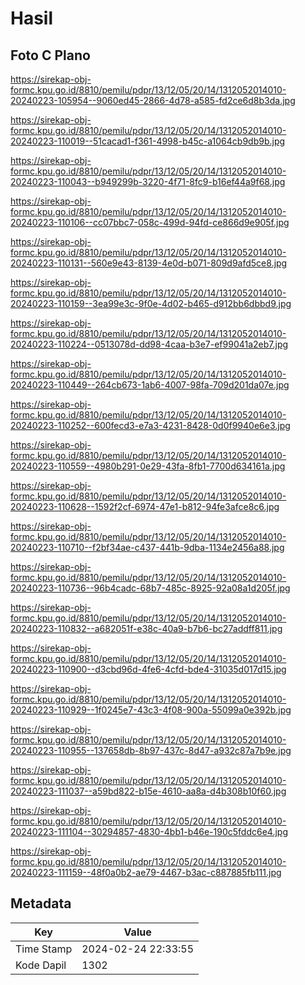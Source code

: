 # Hasil

## Foto C Plano

https://sirekap-obj-formc.kpu.go.id/8810/pemilu/pdpr/13/12/05/20/14/1312052014010-20240223-105954--9060ed45-2866-4d78-a585-fd2ce6d8b3da.jpg

https://sirekap-obj-formc.kpu.go.id/8810/pemilu/pdpr/13/12/05/20/14/1312052014010-20240223-110019--51cacad1-f361-4998-b45c-a1064cb9db9b.jpg

https://sirekap-obj-formc.kpu.go.id/8810/pemilu/pdpr/13/12/05/20/14/1312052014010-20240223-110043--b949299b-3220-4f71-8fc9-b16ef44a9f68.jpg

https://sirekap-obj-formc.kpu.go.id/8810/pemilu/pdpr/13/12/05/20/14/1312052014010-20240223-110106--cc07bbc7-058c-499d-94fd-ce866d9e905f.jpg

https://sirekap-obj-formc.kpu.go.id/8810/pemilu/pdpr/13/12/05/20/14/1312052014010-20240223-110131--560e9e43-8139-4e0d-b071-809d9afd5ce8.jpg

https://sirekap-obj-formc.kpu.go.id/8810/pemilu/pdpr/13/12/05/20/14/1312052014010-20240223-110159--3ea99e3c-9f0e-4d02-b465-d912bb6dbbd9.jpg

https://sirekap-obj-formc.kpu.go.id/8810/pemilu/pdpr/13/12/05/20/14/1312052014010-20240223-110224--0513078d-dd98-4caa-b3e7-ef99041a2eb7.jpg

https://sirekap-obj-formc.kpu.go.id/8810/pemilu/pdpr/13/12/05/20/14/1312052014010-20240223-110449--264cb673-1ab6-4007-98fa-709d201da07e.jpg

https://sirekap-obj-formc.kpu.go.id/8810/pemilu/pdpr/13/12/05/20/14/1312052014010-20240223-110252--600fecd3-e7a3-4231-8428-0d0f9940e6e3.jpg

https://sirekap-obj-formc.kpu.go.id/8810/pemilu/pdpr/13/12/05/20/14/1312052014010-20240223-110559--4980b291-0e29-43fa-8fb1-7700d634161a.jpg

https://sirekap-obj-formc.kpu.go.id/8810/pemilu/pdpr/13/12/05/20/14/1312052014010-20240223-110628--1592f2cf-6974-47e1-b812-94fe3afce8c6.jpg

https://sirekap-obj-formc.kpu.go.id/8810/pemilu/pdpr/13/12/05/20/14/1312052014010-20240223-110710--f2bf34ae-c437-441b-9dba-1134e2456a88.jpg

https://sirekap-obj-formc.kpu.go.id/8810/pemilu/pdpr/13/12/05/20/14/1312052014010-20240223-110736--96b4cadc-68b7-485c-8925-92a08a1d205f.jpg

https://sirekap-obj-formc.kpu.go.id/8810/pemilu/pdpr/13/12/05/20/14/1312052014010-20240223-110832--a682051f-e38c-40a9-b7b6-bc27addff811.jpg

https://sirekap-obj-formc.kpu.go.id/8810/pemilu/pdpr/13/12/05/20/14/1312052014010-20240223-110900--d3cbd96d-4fe6-4cfd-bde4-31035d017d15.jpg

https://sirekap-obj-formc.kpu.go.id/8810/pemilu/pdpr/13/12/05/20/14/1312052014010-20240223-110929--1f0245e7-43c3-4f08-900a-55099a0e392b.jpg

https://sirekap-obj-formc.kpu.go.id/8810/pemilu/pdpr/13/12/05/20/14/1312052014010-20240223-110955--137658db-8b97-437c-8d47-a932c87a7b9e.jpg

https://sirekap-obj-formc.kpu.go.id/8810/pemilu/pdpr/13/12/05/20/14/1312052014010-20240223-111037--a59bd822-b15e-4610-aa8a-d4b308b10f60.jpg

https://sirekap-obj-formc.kpu.go.id/8810/pemilu/pdpr/13/12/05/20/14/1312052014010-20240223-111104--30294857-4830-4bb1-b46e-190c5fddc6e4.jpg

https://sirekap-obj-formc.kpu.go.id/8810/pemilu/pdpr/13/12/05/20/14/1312052014010-20240223-111159--48f0a0b2-ae79-4467-b3ac-c887885fb111.jpg


## Metadata

| Key        | Value               |
| ---------- | ------------------- |
| Time Stamp | 2024-02-24 22:33:55 |
| Kode Dapil | 1302                |



